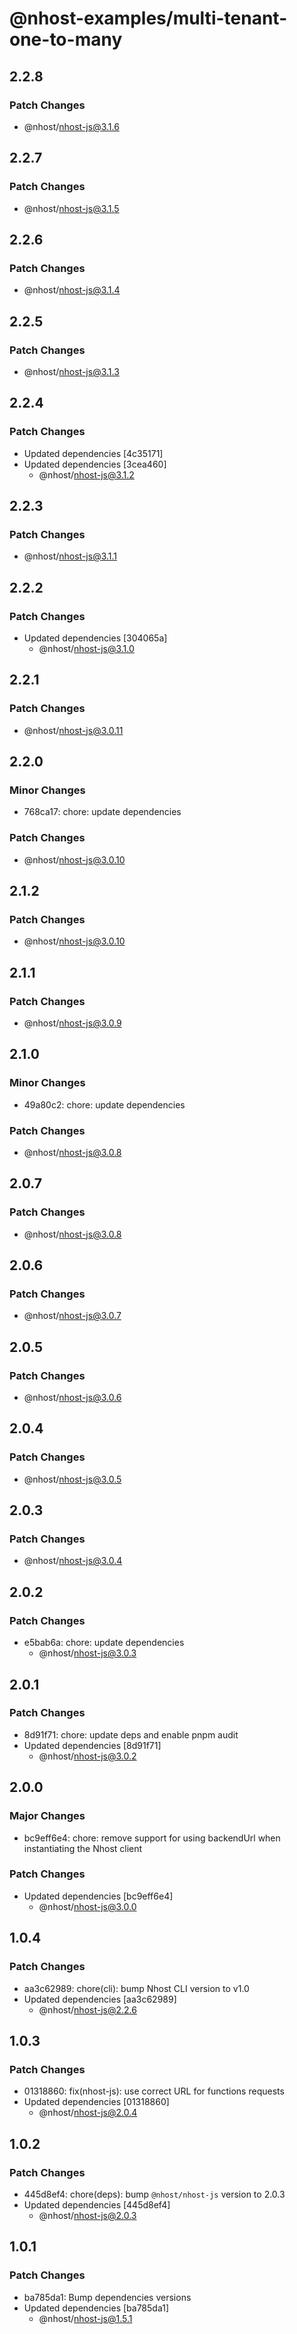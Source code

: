 # @nhost-examples/multi-tenant-one-to-many

## 2.2.8

### Patch Changes

- @nhost/nhost-js@3.1.6

## 2.2.7

### Patch Changes

- @nhost/nhost-js@3.1.5

## 2.2.6

### Patch Changes

- @nhost/nhost-js@3.1.4

## 2.2.5

### Patch Changes

- @nhost/nhost-js@3.1.3

## 2.2.4

### Patch Changes

- Updated dependencies [4c35171]
- Updated dependencies [3cea460]
  - @nhost/nhost-js@3.1.2

## 2.2.3

### Patch Changes

- @nhost/nhost-js@3.1.1

## 2.2.2

### Patch Changes

- Updated dependencies [304065a]
  - @nhost/nhost-js@3.1.0

## 2.2.1

### Patch Changes

- @nhost/nhost-js@3.0.11

## 2.2.0

### Minor Changes

- 768ca17: chore: update dependencies

### Patch Changes

- @nhost/nhost-js@3.0.10

## 2.1.2

### Patch Changes

- @nhost/nhost-js@3.0.10

## 2.1.1

### Patch Changes

- @nhost/nhost-js@3.0.9

## 2.1.0

### Minor Changes

- 49a80c2: chore: update dependencies

### Patch Changes

- @nhost/nhost-js@3.0.8

## 2.0.7

### Patch Changes

- @nhost/nhost-js@3.0.8

## 2.0.6

### Patch Changes

- @nhost/nhost-js@3.0.7

## 2.0.5

### Patch Changes

- @nhost/nhost-js@3.0.6

## 2.0.4

### Patch Changes

- @nhost/nhost-js@3.0.5

## 2.0.3

### Patch Changes

- @nhost/nhost-js@3.0.4

## 2.0.2

### Patch Changes

- e5bab6a: chore: update dependencies
  - @nhost/nhost-js@3.0.3

## 2.0.1

### Patch Changes

- 8d91f71: chore: update deps and enable pnpm audit
- Updated dependencies [8d91f71]
  - @nhost/nhost-js@3.0.2

## 2.0.0

### Major Changes

- bc9eff6e4: chore: remove support for using backendUrl when instantiating the Nhost client

### Patch Changes

- Updated dependencies [bc9eff6e4]
  - @nhost/nhost-js@3.0.0

## 1.0.4

### Patch Changes

- aa3c62989: chore(cli): bump Nhost CLI version to v1.0
- Updated dependencies [aa3c62989]
  - @nhost/nhost-js@2.2.6

## 1.0.3

### Patch Changes

- 01318860: fix(nhost-js): use correct URL for functions requests
- Updated dependencies [01318860]
  - @nhost/nhost-js@2.0.4

## 1.0.2

### Patch Changes

- 445d8ef4: chore(deps): bump `@nhost/nhost-js` version to 2.0.3
- Updated dependencies [445d8ef4]
  - @nhost/nhost-js@2.0.3

## 1.0.1

### Patch Changes

- ba785da1: Bump dependencies versions
- Updated dependencies [ba785da1]
  - @nhost/nhost-js@1.5.1
